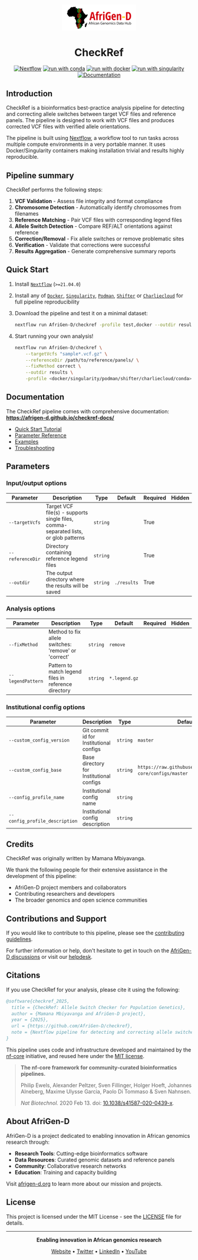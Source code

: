 <div align="center">
  <img src="https://raw.githubusercontent.com/AfriGen-D/afrigen-d-templates/main/assets/afrigen-d-logo.png" alt="AfriGen-D Logo" width="200" />
  <h1>CheckRef</h1>
</div>

<div align="center">

[![Nextflow](https://img.shields.io/badge/nextflow%20DSL2-%E2%89%A521.04.0-23aa62.svg)](https://www.nextflow.io/)
[![run with conda](http://img.shields.io/badge/run%20with-conda-3EB049?labelColor=000000&logo=anaconda)](https://docs.conda.io/en/latest/)
[![run with docker](https://img.shields.io/badge/run%20with-docker-0db7ed?labelColor=000000&logo=docker)](https://www.docker.com/)
[![run with singularity](https://img.shields.io/badge/run%20with-singularity-1d355c.svg?labelColor=000000)](https://sylabs.io/docs/)
[![Documentation](https://img.shields.io/badge/docs-checkref--docs-blue)](https://afrigen-d.github.io/checkref-docs/)

</div>

## Introduction

CheckRef is a bioinformatics best-practice analysis pipeline for detecting and correcting allele switches between target VCF files and reference panels. The pipeline is designed to work with VCF files and produces corrected VCF files with verified allele orientations.

The pipeline is built using [Nextflow](https://www.nextflow.io), a workflow tool to run tasks across multiple compute environments in a very portable manner. It uses Docker/Singularity containers making installation trivial and results highly reproducible.

## Pipeline summary

CheckRef performs the following steps:

1. **VCF Validation** - Assess file integrity and format compliance
2. **Chromosome Detection** - Automatically identify chromosomes from filenames
3. **Reference Matching** - Pair VCF files with corresponding legend files
4. **Allele Switch Detection** - Compare REF/ALT orientations against reference
5. **Correction/Removal** - Fix allele switches or remove problematic sites
6. **Verification** - Validate that corrections were successful
7. **Results Aggregation** - Generate comprehensive summary reports

## Quick Start

1. Install [`Nextflow`](https://www.nextflow.io/docs/latest/getstarted.html#installation) (`>=21.04.0`)

2. Install any of [`Docker`](https://docs.docker.com/engine/installation/), [`Singularity`](https://www.sylabs.io/guides/3.0/user-guide/), [`Podman`](https://podman.io/), [`Shifter`](https://nersc.gitlab.io/development/shifter/how-to-use/) or [`Charliecloud`](https://hpc.github.io/charliecloud/) for full pipeline reproducibility

3. Download the pipeline and test it on a minimal dataset:

   ```bash
   nextflow run AfriGen-D/checkref -profile test,docker --outdir results
   ```

4. Start running your own analysis!

   ```bash
   nextflow run AfriGen-D/checkref \
       --targetVcfs "sample*.vcf.gz" \
       --referenceDir /path/to/reference/panels/ \
       --fixMethod correct \
       --outdir results \
       -profile <docker/singularity/podman/shifter/charliecloud/conda>
   ```

## Documentation

The CheckRef pipeline comes with comprehensive documentation: **https://afrigen-d.github.io/checkref-docs/**

- [Quick Start Tutorial](https://afrigen-d.github.io/checkref-docs/tutorials/quick-start)
- [Parameter Reference](https://afrigen-d.github.io/checkref-docs/reference/parameters)
- [Examples](https://afrigen-d.github.io/checkref-docs/examples/)
- [Troubleshooting](https://afrigen-d.github.io/checkref-docs/docs/troubleshooting)

## Parameters

### Input/output options

| Parameter | Description | Type | Default | Required | Hidden |
|-----------|-----------|------|---------|----------|--------|
| `--targetVcfs` | Target VCF file(s) - supports single files, comma-separated lists, or glob patterns | `string` | | True | |
| `--referenceDir` | Directory containing reference legend files | `string` | | True | |
| `--outdir` | The output directory where the results will be saved | `string` | `./results` | True | |

### Analysis options

| Parameter | Description | Type | Default | Required | Hidden |
|-----------|-----------|------|---------|----------|--------|
| `--fixMethod` | Method to fix allele switches: 'remove' or 'correct' | `string` | `remove` | | |
| `--legendPattern` | Pattern to match legend files in reference directory | `string` | `*.legend.gz` | | |

### Institutional config options

| Parameter | Description | Type | Default | Required | Hidden |
|-----------|-----------|------|---------|----------|--------|
| `--custom_config_version` | Git commit id for Institutional configs | `string` | `master` | | True |
| `--custom_config_base` | Base directory for Institutional configs | `string` | `https://raw.githubusercontent.com/nf-core/configs/master` | | True |
| `--config_profile_name` | Institutional config name | `string` | | | True |
| `--config_profile_description` | Institutional config description | `string` | | | True |

## Credits

CheckRef was originally written by Mamana Mbiyavanga.

We thank the following people for their extensive assistance in the development of this pipeline:

- AfriGen-D project members and collaborators
- Contributing researchers and developers
- The broader genomics and open science communities

## Contributions and Support

If you would like to contribute to this pipeline, please see the [contributing guidelines](.github/CONTRIBUTING.md).

For further information or help, don't hesitate to get in touch on the [AfriGen-D discussions](https://github.com/orgs/AfriGen-D/discussions) or visit our [helpdesk](https://helpdesk.afrigen-d.org).

## Citations

If you use CheckRef for your analysis, please cite it using the following:

```bibtex
@software{checkref_2025,
  title = {CheckRef: Allele Switch Checker for Population Genetics},
  author = {Mamana Mbiyavanga and AfriGen-D project},
  year = {2025},
  url = {https://github.com/AfriGen-D/checkref},
  note = {Nextflow pipeline for detecting and correcting allele switches}
}
```

This pipeline uses code and infrastructure developed and maintained by the [nf-core](https://nf-co.re) initiative, and reused here under the [MIT license](https://github.com/nf-core/tools/blob/master/LICENSE).

> **The nf-core framework for community-curated bioinformatics pipelines.**
>
> Philip Ewels, Alexander Peltzer, Sven Fillinger, Holger Hoeft, Johannes Alneberg, Maxime Ulysse Garcia, Paolo Di Tommaso & Sven Nahnsen.
>
> _Nat Biotechnol._ 2020 Feb 13. doi: [10.1038/s41587-020-0439-x](https://dx.doi.org/10.1038/s41587-020-0439-x).

## About AfriGen-D

AfriGen-D is a project dedicated to enabling innovation in African genomics research through:

- **Research Tools**: Cutting-edge bioinformatics software
- **Data Resources**: Curated genomic datasets and reference panels
- **Community**: Collaborative research networks
- **Education**: Training and capacity building

Visit [afrigen-d.org](https://afrigen-d.org) to learn more about our mission and projects.

## License

This project is licensed under the MIT License - see the [LICENSE](LICENSE) file for details.

---

<div align="center">
  <p><strong>Enabling innovation in African genomics research</strong></p>
  <p>
    <a href="https://afrigen-d.org">Website</a> •
    <a href="https://twitter.com/AfriGenD">Twitter</a> •
    <a href="https://linkedin.com/company/afrigen-d">LinkedIn</a> •
    <a href="https://youtube.com/@afrigen-d">YouTube</a>
  </p>
</div>